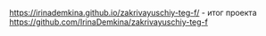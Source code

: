 https://irinademkina.github.io/zakrivayuschiy-teg-f/ - итог проекта
https://github.com/IrinaDemkina/zakrivayuschiy-teg-f
